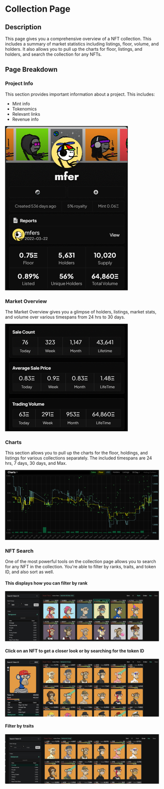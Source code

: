 
# Collection Page

## Description

This page gives you a comprehensive overview of a NFT collection. 
This includes a summary of market statistics including listings, floor, volume, and holders.
It also allows you to pull up the charts for floor, listings, and holders, and search the collection for any NFTs.

## Page Breakdown

### Project Info
This section provides important information about a project. This includes:
- Mint info
- Tokenomics
- Relevant links
- Revenue info

![Project Info](Images/ProjectIInfo.png)

### Market Overview

The Market Overview gives you a glimpse of holders, listings, market stats, and
volume over various timespans from 24 hrs to 30 days.

![Market Overview](Images/BasicMarketOverview.png)

### Charts

This section allows you to pull up the charts for the floor, holdings, and listings for various
collections separately. The included timespans are 24 hrs, 7 days, 30 days, and Max.

![Charts](Images/Charts.png)

### NFT Search

One of the most powerful tools on the collection page allows you to search for any
NFT in the collection. You're able to filter by ranks, traits, and token ID, and also 
sort as well. 

#### This displays how you can filter by rank 
![NFTSearch](Images/NFTSearch.png)

#### Click on an NFT to get a closer look or by searching for the token ID
![NFTSearchClicked](Images/NFTSearchClicked.png)

#### Filter by traits
![NFTSearchTrait](Images/NFTSearchTrait.png)

